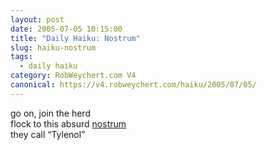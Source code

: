 ```yaml
---
layout: post
date: 2005-07-05 10:15:00
title: "Daily Haiku: Nostrum"
slug: haiku-nostrum
tags:
  - daily haiku
category: RobWeychert.com V4
canonical: https://v4.robweychert.com/haiku/2005/07/05/
---
```


go on, join the herd  
flock to this absurd [nostrum](http://dictionary.reference.com/wordoftheday/archive/2005/07/05.html)  
they call “Tylenol”